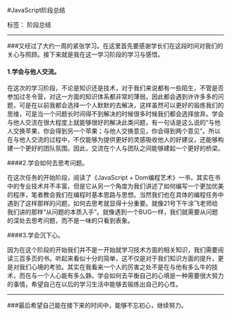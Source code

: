 ﻿#JavaScript阶段总结

标签： 阶段总结

----

###又经过了大约一周的紧张学习。在这里首先要感谢学长们在这段时间对我们的关心与照顾。接下来就是我在这一学习阶段的学习与感悟。
#### 1.学会与他人交流。

在这次的学习阶段，不论是知识还是技术，对于我们来说都有一些陌生，不管是否参加过冬令营，对这一方面的知识体系都非常的薄弱。因此都会遇到许许多多的问题，可是在以前我都会选择一个人默默的去解决，这样虽然可以更好的锻炼我们的思维，可是当一个问题长时间得不到解决的时候很多时候我们都会选择放弃。学会与他人交流在很大程度上就能够很好的解决此类问题，有一句话是这么说的“与他人交换苹果，你会得到另一个苹果；与他人交换意见，你会得到两个意见”。所以在与他人交流的过程中，不仅能够为提供更好的灵感吸收他人的好建议，还能够构建一个更好的团队氛围。因此，交流在个人与团队之间能够建起一个更好的桥梁。

####2.学会如何去思考问题。

在这次任务的开始阶段，阅读了《JavaScript + Dom编程艺术》一书，其实在书中的专业技术并不丰富，但是它从另一个角度为我们讲述了如何编写一个更加优美的程序，笔者教会我们在编程时基本思路与思想。当然我们也在具体的编程任务中遇到了这样那样的问题，如何去思考就显得十分重要。就像21号下午涂飞老师给我们讲的那样“从问题的本质入手”。就像遇到一个BUG一样，我们就需要从问题的深处去思考问题，而不是一味的只看到表象。

####3.学会沉下心。

因为在这个阶段的开始我们并不是一开始就学习技术方面的相关知识，我们需要阅读三百多页的书。听起来看似十分的简单，这不仅是对于我们知识方面的提升，更是对我们心境的考验。其实在我看来一个人的厉害之处不是在与他有多么牛的技术，而在与一个人心能有多么静。学会如何去平衡自己的心境是一种需要很大努力的事情，希望自己在以后的学习生活中能够去锻炼出自己的心性。

---

###最后希望自己能在接下来的时间中，能够不忘初心，继续努力。





